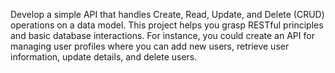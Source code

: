 Develop a simple API that handles Create, Read, Update, and Delete (CRUD) operations on a data model. This project helps you grasp RESTful principles and basic database interactions. For instance, you could create an API for managing user profiles where you can add new users, retrieve user information, update details, and delete users.


